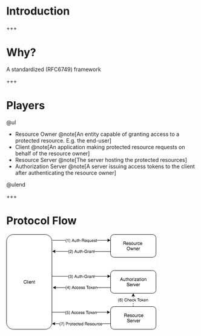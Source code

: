 # Introduction

+++

# Why?

A standardized (RFC6749) framework

+++

# Players

@ul

- Resource Owner @note[An entity capable of granting access to a protected resource. E.g. the end-user]
- Client @note[An application making protected resource requests on behalf of the resource owner]
- Resource Server @note[The server hosting the protected resources]
- Authorization Server @note[A server issuing access tokens to the client after authenticating the resource owner]

@ulend

+++

# Protocol Flow
![Protocol flow](assets/img/abstract%20OAuth2%20protocol%20flow.png)

